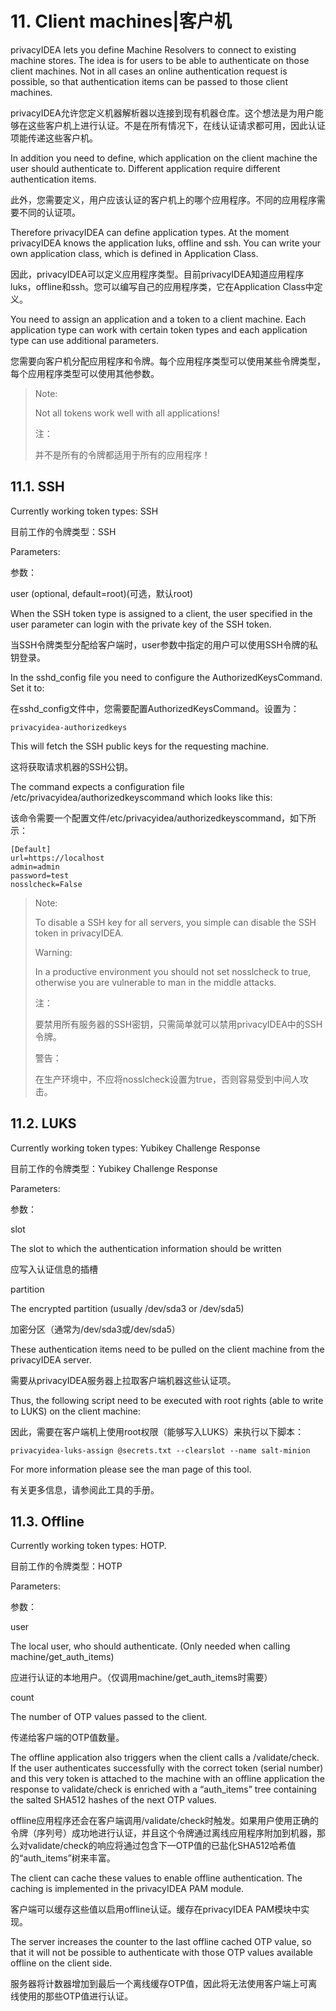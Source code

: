 # 11. Client machines|客户机

privacyIDEA lets you define Machine Resolvers to connect to existing machine stores. The idea is for users to be able to authenticate on those client machines. Not in all cases an online authentication request is possible, so that authentication items can be passed to those client machines.

privacyIDEA允许您定义机器解析器以连接到现有机器仓库。这个想法是为用户能够在这些客户机上进行认证。不是在所有情况下，在线认证请求都可用，因此认证项能传递这些客户机。

In addition you need to define, which application on the client machine the user should authenticate to. Different application require different authentication items.

此外，您需要定义，用户应该认证的客户机上的哪个应用程序。不同的应用程序需要不同的认证项。

Therefore privacyIDEA can define application types. At the moment privacyIDEA knows the application luks, offline and ssh. You can write your own application class, which is defined in Application Class.

因此，privacyIDEA可以定义应用程序类型。目前privacyIDEA知道应用程序luks，offline和ssh。您可以编写自己的应用程序类，它在Application Class中定义。

You need to assign an application and a token to a client machine. Each application type can work with certain token types and each application type can use additional parameters.

您需要向客户机分配应用程序和令牌。每个应用程序类型可以使用某些令牌类型，每个应用程序类型可以使用其他参数。

> Note:
> 
> Not all tokens work well with all applications!
> 
> 注：
> 
> 并不是所有的令牌都适用于所有的应用程序！

## 11.1. SSH

Currently working token types: SSH

目前工作的令牌类型：SSH

Parameters:

参数：

user (optional, default=root)(可选，默认root)

When the SSH token type is assigned to a client, the user specified in the user parameter can login with the private key of the SSH token.

当SSH令牌类型分配给客户端时，user参数中指定的用户可以使用SSH令牌的私钥登录。

In the sshd_config file you need to configure the AuthorizedKeysCommand. Set it to:

在sshd_config文件中，您需要配置AuthorizedKeysCommand。设置为：

```
privacyidea-authorizedkeys
```

This will fetch the SSH public keys for the requesting machine.

这将获取请求机器的SSH公钥。

The command expects a configuration file /etc/privacyidea/authorizedkeyscommand which looks like this:

该命令需要一个配置文件/etc/privacyidea/authorizedkeyscommand，如下所示：

```
[Default]
url=https://localhost
admin=admin
password=test
nosslcheck=False
```

> Note:
> 
> To disable a SSH key for all servers, you simple can disable the SSH token in privacyIDEA.
> 
> Warning:
> 
> In a productive environment you should not set nosslcheck to true, otherwise you are vulnerable to man in the middle attacks.
> 
> 注：
> 
> 要禁用所有服务器的SSH密钥，只需简单就可以禁用privacyIDEA中的SSH令牌。
> 
> 警告：
> 
> 在生产环境中，不应将nosslcheck设置为true，否则容易受到中间人攻击。

## 11.2. LUKS

Currently working token types: Yubikey Challenge Response

目前工作的令牌类型：Yubikey Challenge Response

Parameters:

参数：

slot

The slot to which the authentication information should be written

应写入认证信息的插槽

partition

The encrypted partition (usually /dev/sda3 or /dev/sda5)

加密分区（通常为/dev/sda3或/dev/sda5）

These authentication items need to be pulled on the client machine from the privacyIDEA server.

需要从privacyIDEA服务器上拉取客户端机器这些认证项。

Thus, the following script need to be executed with root rights (able to write to LUKS) on the client machine:

因此，需要在客户端机上使用root权限（能够写入LUKS）来执行以下脚本：

```
privacyidea-luks-assign @secrets.txt --clearslot --name salt-minion
```

For more information please see the man page of this tool.

有关更多信息，请参阅此工具的手册。

## 11.3. Offline

Currently working token types: HOTP.

目前工作的令牌类型：HOTP

Parameters:

参数：

user

The local user, who should authenticate. (Only needed when calling machine/get_auth_items)

应进行认证的本地用户。（仅调用machine/get_auth_items时需要）

count

The number of OTP values passed to the client.

传递给客户端的OTP值数量。

The offline application also triggers when the client calls a /validate/check. If the user authenticates successfully with the correct token (serial number) and this very token is attached to the machine with an offline application the response to validate/check is enriched with a “auth_items” tree containing the salted SHA512 hashes of the next OTP values.

offline应用程序还会在客户端调用/validate/check时触发。如果用户使用正确的令牌（序列号）成功地进行认证，并且这个令牌通过离线应用程序附加到机器，那么对validate/check的响应将通过包含下一OTP值的已盐化SHA512哈希值的“auth_items”树来丰富。

The client can cache these values to enable offline authentication. The caching is implemented in the privacyIDEA PAM module.

客户端可以缓存这些值以启用offline认证。缓存在privacyIDEA PAM模块中实现。

The server increases the counter to the last offline cached OTP value, so that it will not be possible to authenticate with those OTP values available offline on the client side.

服务器将计数器增加到最后一个离线缓存OTP值，因此将无法使用客户端上可离线使用的那些OTP值进行认证。